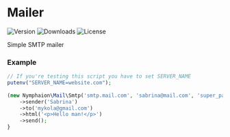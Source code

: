 # Mailer

![Version](https://poser.pugx.org/nymphaion/mailer/v/stable.svg)
![Downloads](https://poser.pugx.org/nymphaion/mailer/d/total.svg)
![License](https://poser.pugx.org/nymphaion/mailer/license.svg)

Simple SMTP mailer

### Example

```php
// If you're testing this script you have to set SERVER_NAME
putenv("SERVER_NAME=website.com");
 
(new Nymphaion\Mail\Smtp('smtp.mail.com', 'sabrina@mail.com', 'super_password'))
    ->sender('Sabrina')
    ->to('mykola@gmail.com')
    ->html('<p>Hello man!</p>')
    ->send();
}
```
